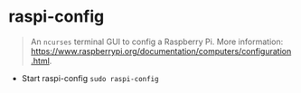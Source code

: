 # raspi-config
> An `ncurses` terminal GUI to config a Raspberry Pi.
> More information: <https://www.raspberrypi.org/documentation/computers/configuration.html>.

- Start raspi-config
`sudo raspi-config`
